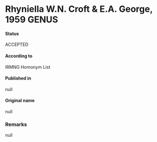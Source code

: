 Rhyniella W.N. Croft & E.A. George, 1959 GENUS
=======

#### Status
ACCEPTED

#### According to
IRMNG Homonym List

#### Published in
null

#### Original name
null

### Remarks
null